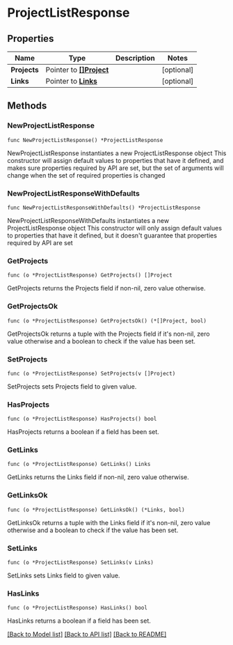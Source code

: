 # ProjectListResponse

## Properties

Name | Type | Description | Notes
------------ | ------------- | ------------- | -------------
**Projects** | Pointer to [**[]Project**](Project.md) |  | [optional] 
**Links** | Pointer to [**Links**](Links.md) |  | [optional] 

## Methods

### NewProjectListResponse

`func NewProjectListResponse() *ProjectListResponse`

NewProjectListResponse instantiates a new ProjectListResponse object
This constructor will assign default values to properties that have it defined,
and makes sure properties required by API are set, but the set of arguments
will change when the set of required properties is changed

### NewProjectListResponseWithDefaults

`func NewProjectListResponseWithDefaults() *ProjectListResponse`

NewProjectListResponseWithDefaults instantiates a new ProjectListResponse object
This constructor will only assign default values to properties that have it defined,
but it doesn't guarantee that properties required by API are set

### GetProjects

`func (o *ProjectListResponse) GetProjects() []Project`

GetProjects returns the Projects field if non-nil, zero value otherwise.

### GetProjectsOk

`func (o *ProjectListResponse) GetProjectsOk() (*[]Project, bool)`

GetProjectsOk returns a tuple with the Projects field if it's non-nil, zero value otherwise
and a boolean to check if the value has been set.

### SetProjects

`func (o *ProjectListResponse) SetProjects(v []Project)`

SetProjects sets Projects field to given value.

### HasProjects

`func (o *ProjectListResponse) HasProjects() bool`

HasProjects returns a boolean if a field has been set.

### GetLinks

`func (o *ProjectListResponse) GetLinks() Links`

GetLinks returns the Links field if non-nil, zero value otherwise.

### GetLinksOk

`func (o *ProjectListResponse) GetLinksOk() (*Links, bool)`

GetLinksOk returns a tuple with the Links field if it's non-nil, zero value otherwise
and a boolean to check if the value has been set.

### SetLinks

`func (o *ProjectListResponse) SetLinks(v Links)`

SetLinks sets Links field to given value.

### HasLinks

`func (o *ProjectListResponse) HasLinks() bool`

HasLinks returns a boolean if a field has been set.


[[Back to Model list]](../README.md#documentation-for-models) [[Back to API list]](../README.md#documentation-for-api-endpoints) [[Back to README]](../README.md)


